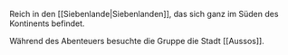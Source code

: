 Reich in den [[Siebenlande|Siebenlanden]], das sich ganz im Süden des Kontinents befindet. 

Während des Abenteuers besuchte die Gruppe die Stadt [[Aussos]].